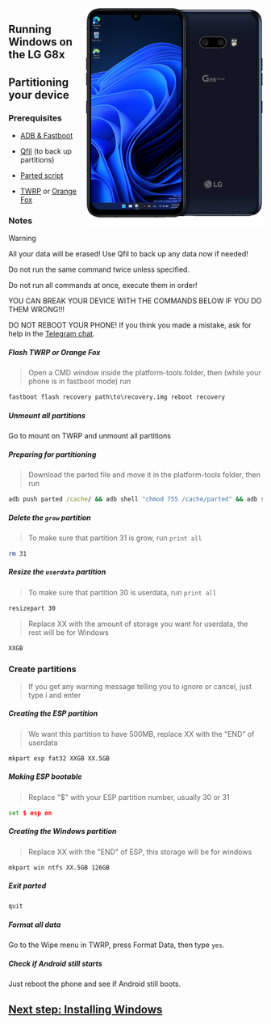  <img align="right" src="https://github.com/Icesito68/Port-Windows-11-Lg-G8x/blob/Lg-G8x/mh2lm.png" width="350" alt="Windows 11 Running On A Lg G8x">


## Running Windows on the LG G8x

## Partitioning your device

### Prerequisites
- [ADB & Fastboot](https://developer.android.com/studio/releases/platform-tools)

- [Qfil](https://github.com/Icesito68/Port-Windows-11-Lge-devices/releases/tag/Qfil) (to back up partitions)
  
- [Parted script](https://github.com/Icesito68/Port-Windows-11-Lge-devices/releases/download/Scripts/parted)
  
- [TWRP](https://drive.google.com/file/d/1xc9DhNX5bj8PZKOZc09N5QhtOGamKD9o/view?usp=share_link) or [Orange Fox](https://drive.google.com/file/d/1EGyZOBfdfZ_4nAqD7FURbJ-Bvq3E4ckO/view?usp=share_link)

### Notes
> [!WARNING]  
> All your data will be erased! Use Qfil to back up any data now if needed!
> 
> Do not run the same command twice unless specified.
>  
> Do not run all commands at once, execute them in order!
>
> YOU CAN BREAK YOUR DEVICE WITH THE COMMANDS BELOW IF YOU DO THEM WRONG!!!
>
> DO NOT REBOOT YOUR PHONE! If you think you made a mistake, ask for help in the [Telegram chat]([https://t.me/WinOnF1](https://t.me/winong8x)).

##### Flash TWRP or Orange Fox
> Open a CMD window inside the platform-tools folder, then (while your phone is in fastboot mode) run
```cmd
fastboot flash recovery path\to\recovery.img reboot recovery
```

##### Unmount all partitions
Go to mount on TWRP and unmount all partitions

##### Preparing for partitioning
> Download the parted file and move it in the platform-tools folder, then run
```cmd
adb push parted /cache/ && adb shell "chmod 755 /cache/parted" && adb shell /cache/parted /dev/block/sda
```

##### Delete the `grow` partition
> To make sure that partition 31 is grow, run `print all`
```sh
rm 31
```

##### Resize the `userdata` partition
> To make sure that partition 30 is userdata, run `print all`
```sh
resizepart 30
```
> Replace XX with the amount of storage you want for userdata, the rest will be for Windows
```sh
XXGB
```

### Create partitions
> If you get any warning message telling you to ignore or cancel, just type i and enter

##### Creating the ESP partition
> We want this partition to have 500MB, replace XX with the "END" of userdata
```sh
mkpart esp fat32 XXGB XX.5GB
```

##### Making ESP bootable
> Replace "$" with your ESP partition number, usually 30 or 31
```cmd
set $ esp on
```

##### Creating the Windows partition
> Replace XX with the "END" of ESP, this storage will be for windows
```sh
mkpart win ntfs XX.5GB 126GB
```

##### Exit parted
```sh
quit
```

##### Format all data
Go to the Wipe menu in TWRP, press Format Data, then type `yes`.

##### Check if Android still starts
Just reboot the phone and see if Android still boots.

## [Next step: Installing Windows](2-install.md)












